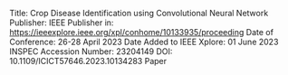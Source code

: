 Title: Crop Disease Identification using Convolutional Neural Network
Publisher: IEEE
Publisher in: https://ieeexplore.ieee.org/xpl/conhome/10133935/proceeding
Date of Conference: 26-28 April 2023
Date Added to IEEE Xplore: 01 June 2023
INSPEC Accession Number: 23204149
DOI: 10.1109/ICICT57646.2023.10134283
Paper
